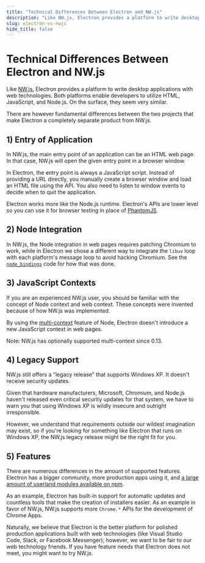 ```yaml
---
title: "Technical Differences Between Electron and NW.js"
description: "Like NW.js, Electron provides a platform to write desktop applications with web technologies. Both platforms enable developers to utilize HTML, JavaScript, and Node.js. On the surface, they seem very similar."
slug: electron-vs-nwjs
hide_title: false
---
```


# Technical Differences Between Electron and NW.js

Like [NW.js][nwjs], Electron provides a platform to write desktop applications with web
technologies. Both platforms enable developers to utilize HTML, JavaScript, and
Node.js. On the surface, they seem very similar.

There are however fundamental differences between the two projects that make
Electron a completely separate product from NW.js.

## 1) Entry of Application

In NW.js, the main entry point of an application can be an HTML web page. In
that case, NW.js will open the given entry point in a browser window.

In Electron, the entry point is always a JavaScript script. Instead of providing a
URL directly, you manually create a browser window and load an HTML file using
the API. You also need to listen to window events to decide when to quit the
application.

Electron works more like the Node.js runtime. Electron's APIs are lower level so
you can use it for browser testing in place of
[PhantomJS](https://phantomjs.org/).

## 2) Node Integration

In NW.js, the Node integration in web pages requires patching Chromium to work,
while in Electron we chose a different way to integrate the `libuv` loop with
each platform's message loop to avoid hacking Chromium. See the
[`node_bindings`][node-bindings] code for how that was done.

## 3) JavaScript Contexts

If you are an experienced NW.js user, you should be familiar with the concept of
Node context and web context. These concepts were invented because of how NW.js
was implemented.

By using the
[multi-context](https://github.com/nodejs/node-v0.x-archive/commit/756b622)
feature of Node, Electron doesn't introduce a new JavaScript context in web
pages.

Note: NW.js has optionally supported multi-context since 0.13.

## 4) Legacy Support

NW.js still offers a "legacy release" that supports Windows XP. It doesn't
receive security updates.

Given that hardware manufacturers, Microsoft, Chromium, and Node.js haven't
released even critical security updates for that system, we have to warn you
that using Windows XP is wildly insecure and outright irresponsible.

However, we understand that requirements outside our wildest imagination may
exist, so if you're looking for something like Electron that runs on Windows XP,
the NW.js legacy release might be the right fit for you.

## 5) Features

There are numerous differences in the amount of supported features. Electron has
a bigger community, more production apps using it, and [a large amount of
userland modules available on npm][electron-modules].

As an example, Electron has built-in support for automatic updates and countless
tools that make the creation of installers easier. As an example in favor of
NW.js, NW.js supports more `Chrome.*` APIs for the development of Chrome Apps.

Naturally, we believe that Electron is the better platform for polished
production applications built with web technologies (like Visual Studio Code,
Slack, or Facebook Messenger); however, we want to be fair to our web technology
friends. If you have feature needs that Electron does not meet, you might want
to try NW.js.

[nwjs]: https://nwjs.io/
[electron-modules]: https://www.npmjs.com/search?q=electron
[node-bindings]: https://github.com/electron/electron/tree/main/lib/common
